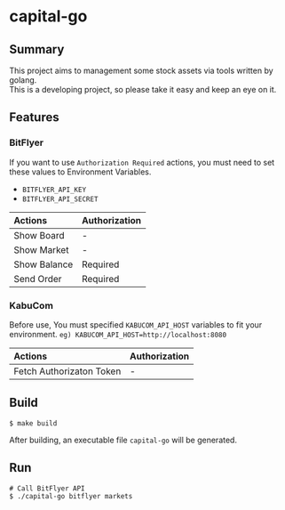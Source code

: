 # capital-go

## Summary
This project aims to management some stock assets via tools written by golang.  
This is a developing project, so please take it easy and keep an eye on it.


## Features
### BitFlyer
If you want to use `Authorization Required` actions, you must need to set these values to Environment Variables.
- `BITFLYER_API_KEY`
- `BITFLYER_API_SECRET`

| Actions | Authorization |
| :---- | :--- |
| Show Board | - |
| Show Market| - |
| Show Balance | Required |
| Send Order | Required |


### KabuCom
Before use, You must specified `KABUCOM_API_HOST` variables to fit your environment. 
`eg) KABUCOM_API_HOST=http://localhost:8080`

| Actions | Authorization |
| :---- | :--- |
| Fetch Authorizaton Token | - |


## Build
```
$ make build
```
After building, an executable file `capital-go` will be generated.

## Run
```
# Call BitFlyer API
$ ./capital-go bitflyer markets
```
